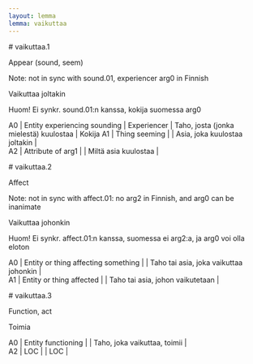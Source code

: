 ```yaml
---
layout: lemma
lemma: vaikuttaa
---
```


<div class="sense">
# <span class="sensename">vaikuttaa.1</span>

<span class="description">Appear (sound, seem)</span>

Note: not in sync with sound.01, experiencer arg0 in Finnish

<span class="description">Vaikuttaa joltakin</span>

Huom! Ei synkr. sound.01:n kanssa, kokija suomessa arg0

A0 | Entity experiencing sounding | Experiencer | Taho, josta (jonka mielestä) kuulostaa | Kokija
A1 | Thing seeming |   | Asia, joka kuulostaa joltakin |  
A2 | Attribute of arg1 |   | Miltä asia kuulostaa |  

</div>

<div class="sense">
# <span class="sensename">vaikuttaa.2</span>

<span class="description">Affect</span>

Note: not in sync with affect.01: no arg2 in Finnish, and arg0 can be inanimate

<span class="description">Vaikuttaa johonkin</span>

Huom! Ei synkr. affect.01:n kanssa, suomessa ei arg2:a, ja arg0 voi olla eloton

A0 | Entity or thing affecting something |   | Taho tai asia, joka vaikuttaa johonkin |  
A1 | Entity or thing affected |   | Taho tai asia, johon vaikutetaan |  

</div>

<div class="sense">
# <span class="sensename">vaikuttaa.3</span>

<span class="description">Function, act</span>

<span class="description">Toimia</span>

A0 | Entity functioning |   | Taho, joka vaikuttaa, toimii |  
A2 | LOC |   | LOC |  

</div>

